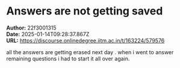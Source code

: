 # Answers are not getting saved

**Author:** 22f3001315  
**Date:** 2025-01-14T09:28:37.867Z  
**URL:** https://discourse.onlinedegree.iitm.ac.in/t/163224/579576

all  the answers are getting erased next day  . when i went to answer remaining questions i had to start it all over again.
